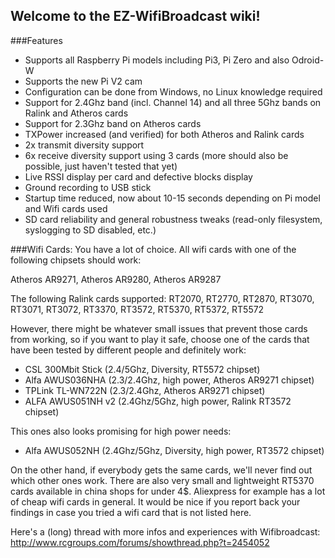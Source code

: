 ## Welcome to the EZ-WifiBroadcast wiki!  

###Features
- Supports all Raspberry Pi models including Pi3, Pi Zero and also Odroid-W
- Supports the new Pi V2 cam
- Configuration can be done from Windows, no Linux knowledge required
- Support for 2.4Ghz band (incl. Channel 14) and all three 5Ghz bands on Ralink and Atheros cards
- Support for 2.3Ghz band on Atheros cards
- TXPower increased (and verified) for both Atheros and Ralink cards
- 2x transmit diversity support
- 6x receive diversity support using 3 cards (more should also be possible, just haven't tested that yet)
- Live RSSI display per card and defective blocks display
- Ground recording to USB stick
- Startup time reduced, now about 10-15 seconds depending on Pi model and Wifi cards used
- SD card reliability and general robustness tweaks (read-only filesystem, syslogging to SD disabled, etc.)


###Wifi Cards:
You have a lot of choice. All wifi cards with one of the following chipsets should work:

Atheros AR9271, Atheros AR9280, Atheros AR9287

The following Ralink cards supported: RT2070, RT2770, RT2870, 
RT3070, RT3071, RT3072, RT3370, RT3572, RT5370, RT5372, RT5572

However, there might be whatever small issues that prevent those cards from working, so if you want to play it safe, choose one of the cards that have been tested by different people and definitely work:

- CSL 300Mbit Stick (2.4/5Ghz, Diversity, RT5572 chipset)
- Alfa AWUS036NHA (2.3/2.4Ghz, high power, Atheros AR9271 chipset)
- TPLink TL-WN722N (2.3/2.4Ghz, Atheros AR9271 chipset)
- ALFA AWUS051NH v2 (2.4Ghz/5Ghz, high power, Ralink RT3572 chipset)

This ones also looks promising for high power needs:
- Alfa AWUS052NH (2.4Ghz/5Ghz, Diversity, high power, RT3572 chipset)

On the other hand, if everybody gets the same cards, we'll never find out which other ones work. There are also very small and lightweight RT5370 cards available in china shops for under 4$. Aliexpress for example has a lot of cheap wifi cards in general. It would be nice if you report back your findings in case you tried a wifi card that is not listed here.

Here's a (long) thread with more infos and experiences with Wifibroadcast:
http://www.rcgroups.com/forums/showthread.php?t=2454052